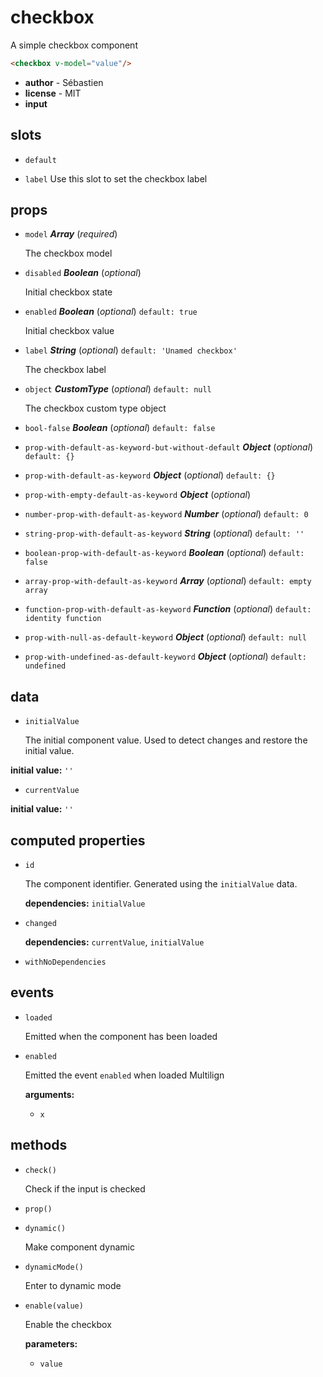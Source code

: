 # checkbox

A simple checkbox component

```html
<checkbox v-model="value"/>
```

- **author** - Sébastien
- **license** - MIT
- **input**

## slots

- `default`

- `label` Use this slot to set the checkbox label

## props

- `model` ***Array*** (*required*)

  The checkbox model

- `disabled` ***Boolean*** (*optional*)

  Initial checkbox state

- `enabled` ***Boolean*** (*optional*) `default: true`

  Initial checkbox value

- `label` ***String*** (*optional*) `default: 'Unamed checkbox'`

  The checkbox label

- `object` ***CustomType*** (*optional*) `default: null`

  The checkbox custom type object

- `bool-false` ***Boolean*** (*optional*) `default: false`

- `prop-with-default-as-keyword-but-without-default` ***Object*** (*optional*) `default: {}`

- `prop-with-default-as-keyword` ***Object*** (*optional*) `default: {}`

- `prop-with-empty-default-as-keyword` ***Object*** (*optional*)

- `number-prop-with-default-as-keyword` ***Number*** (*optional*) `default: 0`

- `string-prop-with-default-as-keyword` ***String*** (*optional*) `default: ''`

- `boolean-prop-with-default-as-keyword` ***Boolean*** (*optional*) `default: false`

- `array-prop-with-default-as-keyword` ***Array*** (*optional*) `default: empty array`

- `function-prop-with-default-as-keyword` ***Function*** (*optional*) `default: identity function`

- `prop-with-null-as-default-keyword` ***Object*** (*optional*) `default: null`

- `prop-with-undefined-as-default-keyword` ***Object*** (*optional*) `default: undefined`

## data

- `initialValue`

  The initial component value.
  Used to detect changes and restore the initial value.

**initial value:** `''`

- `currentValue`

**initial value:** `''`

## computed properties

- `id`

  The component identifier.
  Generated using the `initialValue` data.

   **dependencies:** `initialValue`

- `changed`

   **dependencies:** `currentValue`, `initialValue`

- `withNoDependencies`

## events

- `loaded`

  Emitted when the component has been loaded

- `enabled`

  Emitted the event `enabled` when loaded
  Multilign

  **arguments:**

    - `x`

## methods

- `check()`

  Check if the input is checked

- `prop()`

- `dynamic()`

  Make component dynamic

- `dynamicMode()`

  Enter to dynamic mode

- `enable(value)`

  Enable the checkbox

  **parameters:**

    - `value`

